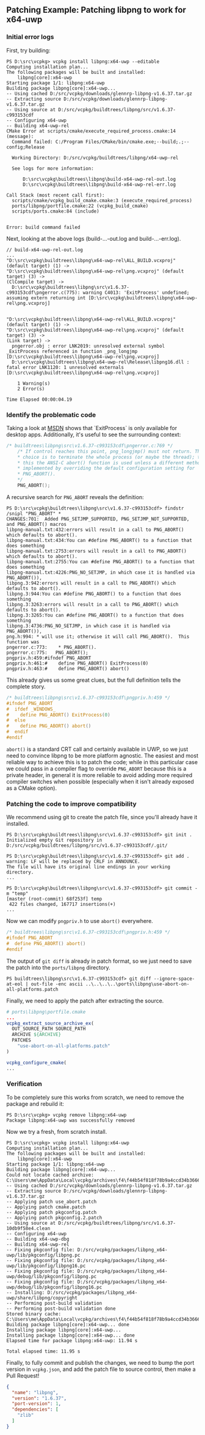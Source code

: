 ## Patching Example: Patching libpng to work for x64-uwp

### Initial error logs
First, try building:

```no-highlight
PS D:\src\vcpkg> vcpkg install libpng:x64-uwp --editable
Computing installation plan...
The following packages will be built and installed:
    libpng[core]:x64-uwp
Starting package 1/1: libpng:x64-uwp
Building package libpng[core]:x64-uwp...
-- Using cached D:/src/vcpkg/downloads/glennrp-libpng-v1.6.37.tar.gz
-- Extracting source D:/src/vcpkg/downloads/glennrp-libpng-v1.6.37.tar.gz
-- Using source at D:/src/vcpkg/buildtrees/libpng/src/v1.6.37-c993153cdf
-- Configuring x64-uwp
-- Building x64-uwp-rel
CMake Error at scripts/cmake/execute_required_process.cmake:14 (message):
  Command failed: C:/Program Files/CMake/bin/cmake.exe;--build;.;--config;Release

  Working Directory: D:/src/vcpkg/buildtrees/libpng/x64-uwp-rel

  See logs for more information:

      D:\src\vcpkg\buildtrees\libpng\build-x64-uwp-rel-out.log
      D:\src\vcpkg\buildtrees\libpng\build-x64-uwp-rel-err.log

Call Stack (most recent call first):
  scripts/cmake/vcpkg_build_cmake.cmake:3 (execute_required_process)
  ports/libpng/portfile.cmake:22 (vcpkg_build_cmake)
  scripts/ports.cmake:84 (include)


Error: build command failed
```

Next, looking at the above logs (build-...-out.log and build-...-err.log).

```no-highlight
// build-x64-uwp-rel-out.log
...
"D:\src\vcpkg\buildtrees\libpng\x64-uwp-rel\ALL_BUILD.vcxproj" (default target) (1) ->
"D:\src\vcpkg\buildtrees\libpng\x64-uwp-rel\png.vcxproj" (default target) (3) ->
(ClCompile target) -> 
  D:\src\vcpkg\buildtrees\libpng\src\v1.6.37-c993153cdf\pngerror.c(775): warning C4013: 'ExitProcess' undefined; assuming extern returning int [D:\src\vcpkg\buildtrees\libpng\x64-uwp-rel\png.vcxproj]


"D:\src\vcpkg\buildtrees\libpng\x64-uwp-rel\ALL_BUILD.vcxproj" (default target) (1) ->
"D:\src\vcpkg\buildtrees\libpng\x64-uwp-rel\png.vcxproj" (default target) (3) ->
(Link target) -> 
  pngerror.obj : error LNK2019: unresolved external symbol _ExitProcess referenced in function _png_longjmp [D:\src\vcpkg\buildtrees\libpng\x64-uwp-rel\png.vcxproj]
  D:\src\vcpkg\buildtrees\libpng\x64-uwp-rel\Release\libpng16.dll : fatal error LNK1120: 1 unresolved externals [D:\src\vcpkg\buildtrees\libpng\x64-uwp-rel\png.vcxproj]

    1 Warning(s)
    2 Error(s)

Time Elapsed 00:00:04.19
```

### Identify the problematic code

Taking a look at [MSDN](https://msdn.microsoft.com/en-us/library/windows/desktop/ms682658(v=vs.85).aspx) shows that `ExitProcess` is only available for desktop apps. Additionally, it's useful to see the surrounding context:

```c
/* buildtrees\libpng\src\v1.6.37-c993153cdf\pngerror.c:769 */
    /* If control reaches this point, png_longjmp() must not return. The only
    * choice is to terminate the whole process (or maybe the thread); to do
    * this the ANSI-C abort() function is used unless a different method is
    * implemented by overriding the default configuration setting for
    * PNG_ABORT().
    */
    PNG_ABORT();
```

A recursive search for `PNG_ABORT` reveals the definition:
```no-highlight
PS D:\src\vcpkg\buildtrees\libpng\src\v1.6.37-c993153cdf> findstr /snipl "PNG_ABORT" *
CHANGES:701:  Added PNG_SETJMP_SUPPORTED, PNG_SETJMP_NOT_SUPPORTED, and PNG_ABORT() macros
libpng-manual.txt:432:errors will result in a call to PNG_ABORT() which defaults to abort().
libpng-manual.txt:434:You can #define PNG_ABORT() to a function that does something
libpng-manual.txt:2753:errors will result in a call to PNG_ABORT() which defaults to abort().
libpng-manual.txt:2755:You can #define PNG_ABORT() to a function that does something
libpng-manual.txt:4226:PNG_NO_SETJMP, in which case it is handled via PNG_ABORT()),
libpng.3:942:errors will result in a call to PNG_ABORT() which defaults to abort().
libpng.3:944:You can #define PNG_ABORT() to a function that does something
libpng.3:3263:errors will result in a call to PNG_ABORT() which defaults to abort().
libpng.3:3265:You can #define PNG_ABORT() to a function that does something
libpng.3:4736:PNG_NO_SETJMP, in which case it is handled via PNG_ABORT()),
png.h:994: * will use it; otherwise it will call PNG_ABORT().  This function was
pngerror.c:773:    * PNG_ABORT().
pngerror.c:775:   PNG_ABORT();
pngpriv.h:459:#ifndef PNG_ABORT
pngpriv.h:461:#    define PNG_ABORT() ExitProcess(0)
pngpriv.h:463:#    define PNG_ABORT() abort()
```

This already gives us some great clues, but the full definition tells the complete story.

```c
/* buildtrees\libpng\src\v1.6.37-c993153cdf\pngpriv.h:459 */
#ifndef PNG_ABORT
#  ifdef _WINDOWS_
#    define PNG_ABORT() ExitProcess(0)
#  else
#    define PNG_ABORT() abort()
#  endif
#endif
```

`abort()` is a standard CRT call and certainly available in UWP, so we just need to convince libpng to be more platform agnostic. The easiest and most reliable way to achieve this is to patch the code; while in this particular case we could pass in a compiler flag to override `PNG_ABORT` because this is a private header, in general it is more reliable to avoid adding more required compiler switches when possible (especially when it isn't already exposed as a CMake option).

### Patching the code to improve compatibility

We recommend using git to create the patch file, since you'll already have it installed.
```no-highlight
PS D:\src\vcpkg\buildtrees\libpng\src\v1.6.37-c993153cdf> git init .
Initialized empty Git repository in D:/src/vcpkg/buildtrees/libpng/src/v1.6.37-c993153cdf/.git/

PS D:\src\vcpkg\buildtrees\libpng\src\v1.6.37-c993153cdf> git add .
warning: LF will be replaced by CRLF in ANNOUNCE.
The file will have its original line endings in your working directory.
...

PS D:\src\vcpkg\buildtrees\libpng\src\v1.6.37-c993153cdf> git commit -m "temp"
[master (root-commit) 68f253f] temp
 422 files changed, 167717 insertions(+)
...
```

Now we can modify `pngpriv.h` to use `abort()` everywhere.
```c
/* buildtrees\libpng\src\v1.6.37-c993153cdf\pngpriv.h:459 */
#ifndef PNG_ABORT
#  define PNG_ABORT() abort()
#endif
```

The output of `git diff` is already in patch format, so we just need to save the patch into the `ports/libpng` directory.
```no-highlight
PS buildtrees\libpng\src\v1.6.37-c993153cdf> git diff --ignore-space-at-eol | out-file -enc ascii ..\..\..\..\ports\libpng\use-abort-on-all-platforms.patch
```

Finally, we need to apply the patch after extracting the source.
```cmake
# ports\libpng\portfile.cmake
...
vcpkg_extract_source_archive_ex(
  OUT_SOURCE_PATH SOURCE_PATH
  ARCHIVE ${ARCHIVE}
  PATCHES 
    "use-abort-on-all-platforms.patch"
)

vcpkg_configure_cmake(
...
```

### Verification

To be completely sure this works from scratch, we need to remove the package and rebuild it:

```no-highlight
PS D:\src\vcpkg> vcpkg remove libpng:x64-uwp
Package libpng:x64-uwp was successfully removed
```

Now we try a fresh, from scratch install.

```no-highlight
PS D:\src\vcpkg> vcpkg install libpng:x64-uwp
Computing installation plan...
The following packages will be built and installed:
    libpng[core]:x64-uwp
Starting package 1/1: libpng:x64-uwp
Building package libpng[core]:x64-uwp...
Could not locate cached archive: C:\Users\me\AppData\Local\vcpkg/archives\f4\f44b54f818f78b9a4ccd34b3666f566f94286850.zip
-- Using cached D:/src/vcpkg/downloads/glennrp-libpng-v1.6.37.tar.gz
-- Extracting source D:/src/vcpkg/downloads/glennrp-libpng-v1.6.37.tar.gz
-- Applying patch use_abort.patch
-- Applying patch cmake.patch
-- Applying patch pkgconfig.patch
-- Applying patch pkgconfig.2.patch
-- Using source at D:/src/vcpkg/buildtrees/libpng/src/v1.6.37-10db9f58e4.clean
-- Configuring x64-uwp
-- Building x64-uwp-dbg
-- Building x64-uwp-rel
-- Fixing pkgconfig file: D:/src/vcpkg/packages/libpng_x64-uwp/lib/pkgconfig/libpng.pc
-- Fixing pkgconfig file: D:/src/vcpkg/packages/libpng_x64-uwp/lib/pkgconfig/libpng16.pc
-- Fixing pkgconfig file: D:/src/vcpkg/packages/libpng_x64-uwp/debug/lib/pkgconfig/libpng.pc
-- Fixing pkgconfig file: D:/src/vcpkg/packages/libpng_x64-uwp/debug/lib/pkgconfig/libpng16.pc
-- Installing: D:/src/vcpkg/packages/libpng_x64-uwp/share/libpng/copyright
-- Performing post-build validation
-- Performing post-build validation done
Stored binary cache: C:\Users\me\AppData\Local\vcpkg/archives\f4\f44b54f818f78b9a4ccd34b3666f566f94286850.zip
Building package libpng[core]:x64-uwp... done
Installing package libpng[core]:x64-uwp...
Installing package libpng[core]:x64-uwp... done
Elapsed time for package libpng:x64-uwp: 11.94 s

Total elapsed time: 11.95 s
```

Finally, to fully commit and publish the changes, we need to bump the port version in `vcpkg.json`,
and add the patch file to source control, then make a Pull Request!

```json
{
  "name": "libpng",
  "version": "1.6.37",
  "port-version": 1,
  "dependencies": [
    "zlib"
  ]
}
```
